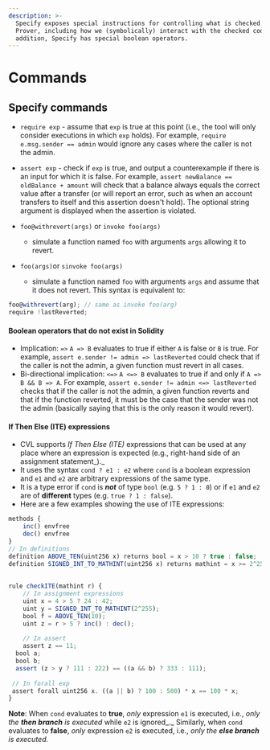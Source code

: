 ```yaml
---
description: >-
  Specify exposes special instructions for controlling what is checked by the
  Prover, including how we (symbolically) interact with the checked code. In
  addition, Specify has special boolean operators.
---
```


# Commands

## Specify commands

* `require exp` - assume that `exp` is true at this point \(i.e., the tool will only consider executions in which `exp` holds\). For example, `require e.msg.sender == admin` would ignore any cases where the caller is not the admin.
* `assert exp` - check if `exp` is true, and output a counterexample if there is an input for which it is false. For example, `assert newBalance == oldBalance + amount` will check that a balance always equals the correct value after a transfer \(or will report an error, such as when an account transfers to itself and this assertion doesn't hold\). The optional string argument is displayed when the assertion is violated. 
* `foo@withrevert(args)` or `invoke foo(args)`

  - simulate a function named `foo` with arguments `args` allowing it to revert.

* `foo(args)`or `sinvoke foo(args)`

   - simulate a function named `foo` with arguments `args` and assume that it does not revert. This syntax is equivalent to:

```javascript
foo@withrevert(arg); // same as invoke foo(arg)
require !lastReverted;
```

#### Boolean operators that do not exist in Solidity

* Implication: `=>` `A => B` evaluates to true if either `A` is false or `B` is true. For example, `assert e.sender != admin => lastReverted`  could check that if the caller is not the admin, a given function must revert in all cases.
* Bi-directional implication: `<=>` `A <=> B` evaluates to true if and only if `A => B && B => A`.  For example,  `assert e.sender != admin <=> lastReverted` checks that if the caller is not the admin, a given function reverts and that if the function reverted, it must be the case that the sender was not the admin \(basically saying that this is the only reason it would revert\).

#### If Then Else \(ITE\) expressions

* CVL supports _If Then Else \(ITE\)_ expressions that can be used at any place where an expression is expected \(e.g., right-hand side of an assignment statement_\)._ 
* It uses the syntax `cond ? e1 : e2` where `cond` is a boolean expression and `e1` and `e2` are arbitrary expressions of the same type. 
* It is a type error if `cond` is _**not**_ of type `bool` \(e.g. `5 ? 1 : 0`\) or if `e1` and `e2` are of **different** types \(e.g. `true ? 1 : false`\).
* Here are a few examples showing the use of ITE expressions:

```javascript
methods {
    inc() envfree
    dec() envfree
}
// In definitions
definition ABOVE_TEN(uint256 x) returns bool = x > 10 ? true : false;
definition SIGNED_INT_TO_MATHINT(uint256 x) returns mathint = x >= 2^255 ? x - 2^256 : x;
 
 
rule checkITE(mathint r) {
	// In assignment expressions
	uint x = 4 > 5 ? 24 : 42; 
	uint y = SIGNED_INT_TO_MATHINT(2^255);
	bool f = ABOVE_TEN(10);
	uint z = r > 5 ? inc() : dec();
	
	// In assert
	assert z == 11;
  bool a;
  bool b;
  assert (z > y ? 111 : 222) == ((a && b) ? 333 : 111);
 
 // In forall exp
 assert forall uint256 x. ((a || b) ? 100 : 500) * x == 100 * x;
}


```

**Note**: When `cond` evaluates to **true**, _only_ expression `e1` is executed, i.e., _only the **then branch** is executed_ while `e2` is ignored_._ Similarly, when `cond` evaluates to **false**, _only_ expression `e2` is executed, i.e., _only the **else branch** is executed._ 

